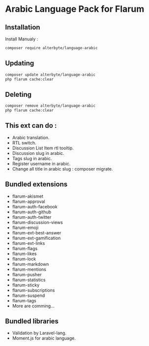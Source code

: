 # Arabic Language Pack for Flarum

## Installation

Install Manualy : 

```bash
composer require alterbyte/language-arabic
```

## Updating

```bash
composer update alterbyte/language-arabic
php flarum cache:clear
```

## Deleting

```bash
composer remove alterbyte/language-arabic
php flarum cache:clear
```

## This ext can do :

- Arabic translation.
- RTL switch.
- Discussion List Item rtl tooltip.
- Discussion slug in arabic.
- Tags slug in arabic.
- Register username in arabic.
- Change all title in arabic slug : composer migrate.

## Bundled extensions 

- flarum-akismet
- flarum-approval
- flarum-auth-facebook
- flarum-auth-github
- flarum-auth-twitter
- flarum-discussion-views
- flarum-emoji
- flarum-ext-best-answer
- flarum-ext-gamification
- flarum-ext-links
- flarum-flags
- flarum-likes
- flarum-lock
- flarum-markdown
- flarum-mentions
- flarum-pusher
- flarum-statistics
- flarum-sticky
- flarum-subscriptions
- flarum-suspend
- flarum-tags
- More are comming...

## Bundled libraries

- Validation by Laravel-lang.
- Moment.js for arabic language.



